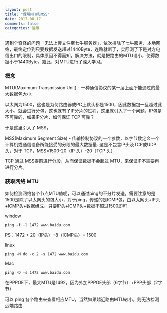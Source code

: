 ```yaml
---
layout: post
title: "理解MTU和MSS"
date: 2017-08-17
comments: false
categories: 运维
---
```


遇到个奇怪的问题「无法上传文件至七牛服务器」，依次排除了七牛服务、本地网络，最终定位到只要数据发送超过1440Byte，连路就断了，实际测了下是对方电信出口的限制，具体原因不得而知，解决方法，就是把路由的MTU设小，使得数据小于1440Byte。籍此，对MTU进行了深入学习。

### 概念

MTU(Maximum Transmission Unit) - 一种通信协议的某一层上面所能通过的最大数据包大小.

以太网为1500，这也是为何路由器或PC上默认都是1500，因此数据包一旦超过此大小，就会进行分包，这也就有了IP分片的过程，这里就引入了一个问题，IP包是不可靠的，如果IP分片，如何保证 TCP 可靠？

于是这里引入了 MSS，

MSS(Maximum Segment Size) - 传输控制协议的一个参数，以字节数定义一个计算机或通信设备所能接受的分段的最大数据量. 这是不包含IP头及TCP或UDP头，对于 TCP，MSS=1500-20（IP 头）-20（TCP 头）

TCP 通过 MSS提前进行分段，从而保证数据不会超过 MTU，来保证IP不需要再进行分片。


### 获取网络 MTU

如何检测网络各个节点MTU值呢，可以通过ping的不分片发送，需要注意的是1500是除了以太网头的包大小，对于ping，传递的是ICMP包，由以太网头+IP头+ICMP头+数据组成，只要IP头+ICMP头+数据不超过1500即可

window

```
ping -f -l 1472 www.baidu.com 
```
PS：1472 + 20（IP头）+8（ICMP头）= 1500

linux
```
ping -M do -c 2 -s 1472 www.baidu.com
```

Mac
```
ping -D -s 1472 www.baidu.com
```

在PPPOE下，最大MTU是1492，因为外加PPPOE头部（6字节）+PPP头部（2字节）

可以 ping 各个路由来查看相应MTU，当然如果越近路由MTU较小，则无法检测远端路由.
